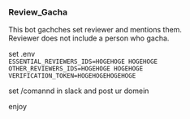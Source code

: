 ### Review_Gacha

This bot gachches set reviewer and mentions them.  
Reviewer does not include a person who gacha.

set .env  
`ESSENTIAL_REVIEWERS_IDS=HOGEHOGE HOGEHOGE`  
`OTHER_REVIEWERS_IDS=HOGEHOGE HOGEHOGE`  
`VERIFICATION_TOKEN=HOGEHOGEHOGEHOGE`

set /comannd in slack and post ur domein

enjoy
